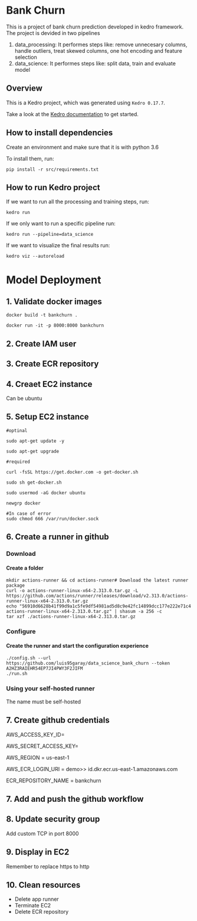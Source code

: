 # Bank Churn

This is a project of bank churn prediction developed in kedro framework. The project is devided in two pipelines

1. data_processing: It performes steps like: remove unnecesary columns, handle outliers, treat skewed columns, one hot encoding and feature selection
2. data_science: It performes steps like: split data, train and evaluate model

## Overview

This is a Kedro project, which was generated using `Kedro 0.17.7`.

Take a look at the [Kedro documentation](https://kedro.readthedocs.io) to get started.

## How to install dependencies

Create an environment and make sure that it is with python 3.6

To install them, run:

```
pip install -r src/requirements.txt
```

## How to run Kedro project

If we want to run all the processing and training steps, run:

```
kedro run
```

If we only want to run a specific pipeline run:

```
kedro run --pipeline=data_science
```

If we want to visualize the final results run:

```
kedro viz --autoreload
```

# Model Deployment

## 1. Validate docker images

```
docker build -t bankchurn .

docker run -it -p 8000:8000 bankchurn
```

## 2. Create IAM user

## 3. Create ECR repository

## 4. Creaet EC2 instance

Can be ubuntu

## 5. Setup EC2 instance

```
#optinal

sudo apt-get update -y

sudo apt-get upgrade

#required

curl -fsSL https://get.docker.com -o get-docker.sh

sudo sh get-docker.sh

sudo usermod -aG docker ubuntu

newgrp docker

#In case of error
sudo chmod 666 /var/run/docker.sock

```

## 6. Create a runner in github

### Download

#### Create a folder

```
mkdir actions-runner && cd actions-runner# Download the latest runner package
curl -o actions-runner-linux-x64-2.313.0.tar.gz -L https://github.com/actions/runner/releases/download/v2.313.0/actions-runner-linux-x64-2.313.0.tar.gz
echo "56910d6628b41f99d9a1c5fe9df54981ad5d8c9e42fc14899dcc177e222e71c4 actions-runner-linux-x64-2.313.0.tar.gz" | shasum -a 256 -c
tar xzf ./actions-runner-linux-x64-2.313.0.tar.gz
```

### Configure

#### Create the runner and start the configuration experience

```
./config.sh --url https://github.com/luis95garay/data_science_bank_churn --token A2HZ3RAIEHR54EP7JI4PWY3F2JIFM
./run.sh
```

### Using your self-hosted runner

The name must be self-hosted

## 7. Create github credentials

AWS_ACCESS_KEY_ID=

AWS_SECRET_ACCESS_KEY=

AWS_REGION = us-east-1

AWS_ECR_LOGIN_URI = demo>> id.dkr.ecr.us-east-1.amazonaws.com

ECR_REPOSITORY_NAME = bankchurn

## 7. Add and push the github workflow

## 8. Update security group

Add custom TCP in port 8000

## 9. Display in EC2

Remember to replace https to http

## 10. Clean resources

- Delete app runner
- Terminate EC2
- Delete ECR repository
